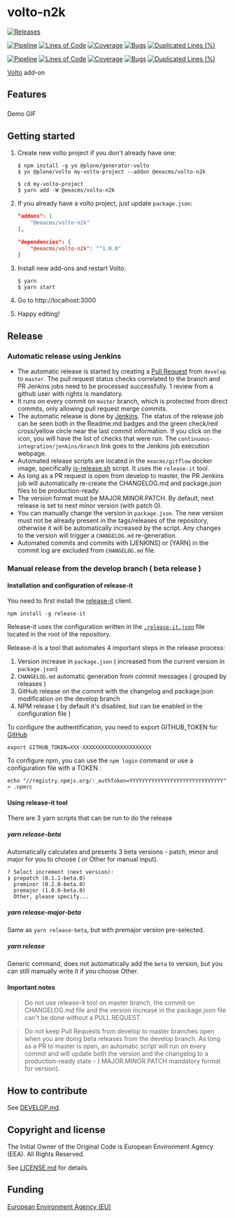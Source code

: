 # volto-n2k

[![Releases](https://img.shields.io/github/v/release/eea/volto-n2k)](https://github.com/eea/volto-n2k/releases)

[![Pipeline](https://ci.eionet.europa.eu/buildStatus/icon?job=volto-addons%2Fvolto-n2k%2Fmaster&subject=master)](https://ci.eionet.europa.eu/view/Github/job/volto-addons/job/volto-n2k/job/master/display/redirect)
[![Lines of Code](https://sonarqube.eea.europa.eu/api/project_badges/measure?project=volto-n2k-master&metric=ncloc)](https://sonarqube.eea.europa.eu/dashboard?id=volto-n2k-master)
[![Coverage](https://sonarqube.eea.europa.eu/api/project_badges/measure?project=volto-n2k-master&metric=coverage)](https://sonarqube.eea.europa.eu/dashboard?id=volto-n2k-master)
[![Bugs](https://sonarqube.eea.europa.eu/api/project_badges/measure?project=volto-n2k-master&metric=bugs)](https://sonarqube.eea.europa.eu/dashboard?id=volto-n2k-master)
[![Duplicated Lines (%)](https://sonarqube.eea.europa.eu/api/project_badges/measure?project=volto-n2k-master&metric=duplicated_lines_density)](https://sonarqube.eea.europa.eu/dashboard?id=volto-n2k-master)

[![Pipeline](https://ci.eionet.europa.eu/buildStatus/icon?job=volto-addons%2Fvolto-n2k%2Fdevelop&subject=develop)](https://ci.eionet.europa.eu/view/Github/job/volto-addons/job/volto-n2k/job/develop/display/redirect)
[![Lines of Code](https://sonarqube.eea.europa.eu/api/project_badges/measure?project=volto-n2k-develop&metric=ncloc)](https://sonarqube.eea.europa.eu/dashboard?id=volto-n2k-develop)
[![Coverage](https://sonarqube.eea.europa.eu/api/project_badges/measure?project=volto-n2k-develop&metric=coverage)](https://sonarqube.eea.europa.eu/dashboard?id=volto-n2k-develop)
[![Bugs](https://sonarqube.eea.europa.eu/api/project_badges/measure?project=volto-n2k-develop&metric=bugs)](https://sonarqube.eea.europa.eu/dashboard?id=volto-n2k-develop)
[![Duplicated Lines (%)](https://sonarqube.eea.europa.eu/api/project_badges/measure?project=volto-n2k-develop&metric=duplicated_lines_density)](https://sonarqube.eea.europa.eu/dashboard?id=volto-n2k-develop)

[Volto](https://github.com/plone/volto) add-on

## Features

###

Demo GIF

## Getting started

1. Create new volto project if you don't already have one:

   ```
   $ npm install -g yo @plone/generator-volto
   $ yo @plone/volto my-volto-project --addon @eeacms/volto-n2k

   $ cd my-volto-project
   $ yarn add -W @eeacms/volto-n2k
   ```

1. If you already have a volto project, just update `package.json`:

   ```JSON
   "addons": [
       "@eeacms/volto-n2k"
   ],

   "dependencies": {
       "@eeacms/volto-n2k": "^1.0.0"
   }
   ```

1. Install new add-ons and restart Volto:

   ```
   $ yarn
   $ yarn start
   ```

1. Go to http://localhost:3000

1. Happy editing!

## Release

### Automatic release using Jenkins

*  The automatic release is started by creating a [Pull Request](../../compare/master...develop) from `develop` to `master`. The pull request status checks correlated to the branch and PR Jenkins jobs need to be processed successfully. 1 review from a github user with rights is mandatory.
* It runs on every commit on `master` branch, which is protected from direct commits, only allowing pull request merge commits.
* The automatic release is done by [Jenkins](https://ci.eionet.europa.eu). The status of the release job can be seen both in the Readme.md badges and the green check/red cross/yellow circle near the last commit information. If you click on the icon, you will have the list of checks that were run. The `continuous-integration/jenkins/branch` link goes to the Jenkins job execution webpage.
* Automated release scripts are located in the `eeacms/gitflow` docker image, specifically [js-release.sh](https://github.com/eea/eea.docker.gitflow/blob/master/src/js-release.sh) script. It  uses the `release-it` tool.
* As long as a PR request is open from develop to master, the PR Jenkins job will automatically re-create the CHANGELOG.md and package.json files to be production-ready.
* The version format must be MAJOR.MINOR.PATCH. By default, next release is set to next minor version (with patch 0).
* You can manually change the version in `package.json`.  The new version must not be already present in the tags/releases of the repository, otherwise it will be automatically increased by the script. Any changes to the version will trigger a `CHANGELOG.md` re-generation.
* Automated commits and commits with [JENKINS] or [YARN] in the commit log are excluded from `CHANGELOG.md` file.

### Manual release from the develop branch ( beta release )

#### Installation and configuration of release-it

You need to first install the [release-it](https://github.com/release-it/release-it)  client.

   ```
   npm install -g release-it
   ```

Release-it uses the configuration written in the [`.release-it.json`](./.release-it.json) file located in the root of the repository.

Release-it is a tool that automates 4 important steps in the release process:

1. Version increase in `package.json` ( increased from the current version in `package.json`)
2. `CHANGELOG.md` automatic generation from commit messages ( grouped by releases )
3. GitHub release on the commit with the changelog and package.json modification on the develop branch
4. NPM release ( by default it's disabled, but can be enabled in the configuration file )

To configure the authentification, you need to export GITHUB_TOKEN for [GitHub](https://github.com/settings/tokens)

   ```
   export GITHUB_TOKEN=XXX-XXXXXXXXXXXXXXXXXXXXXX
   ```

 To configure npm, you can use the `npm login` command or use a configuration file with a TOKEN :

   ```
   echo "//registry.npmjs.org/:_authToken=YYYYYYYYYYYYYYYYYYYYYYYYYYYYYY" > .npmrc
   ```

#### Using release-it tool

There are 3 yarn scripts that can be run to do the release

##### yarn release-beta

Automatically calculates and presents 3 beta versions - patch, minor and major for you to choose ( or Other for manual input).

```
? Select increment (next version):
❯ prepatch (0.1.1-beta.0)
  preminor (0.2.0-beta.0)
  premajor (1.0.0-beta.0)
  Other, please specify...
```

##### yarn release-major-beta

Same as `yarn release-beta`, but with premajor version pre-selected.

##### yarn release

Generic command, does not automatically add the `beta` to version, but you can still manually write it if you choose Other.

#### Important notes

> Do not use release-it tool on master branch, the commit on CHANGELOG.md file and the version increase in the package.json file can't be done without a PULL REQUEST.

> Do not keep Pull Requests from develop to master branches open when you are doing beta releases from the develop branch. As long as a PR to master is open, an automatic script will run on every commit and will update both the version and the changelog to a production-ready state - ( MAJOR.MINOR.PATCH mandatory format for version).


## How to contribute

See [DEVELOP.md](https://github.com/eea/volto-n2k/blob/master/DEVELOP.md).

## Copyright and license

The Initial Owner of the Original Code is European Environment Agency (EEA).
All Rights Reserved.

See [LICENSE.md](https://github.com/eea/volto-n2k/blob/master/LICENSE.md) for details.

## Funding

[European Environment Agency (EU)](http://eea.europa.eu)
